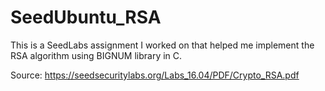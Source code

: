 # SeedUbuntu_RSA
This is a SeedLabs assignment I worked on that helped me implement the RSA algorithm using BIGNUM library in C.

Source:
https://seedsecuritylabs.org/Labs_16.04/PDF/Crypto_RSA.pdf

